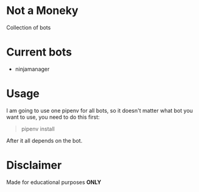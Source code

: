 # Not a Moneky
Collection of bots

# Current bots
* ninjamanager

# Usage

I am going to use one pipenv for all bots, so it doesn't matter what bot you want to use, you need to do this first:

> pipenv install

After it all depends on the bot.

# Disclaimer
Made for educational purposes **ONLY**